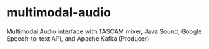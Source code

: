# multimodal-audio
Multimodal Audio interface with TASCAM mixer, Java Sound, Google Speech-to-text API, and Apache Kafka (Producer)
